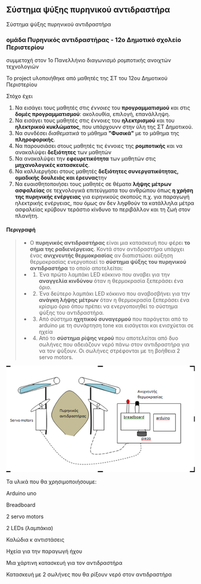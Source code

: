 ## Σύστημα ψύξης πυρηνικού αντιδραστήρα
Σύστημα ψύξης πυρηνικού αντιδραστήρα
### ομάδα Πυρηνικός αντιδραστήρας - 12ο Δημοτικό σχολείο Περιστερίου
 συμμετοχή στον 1ο Πανελλήνιο διαγωνισμό ρομποτικής ανοιχτών τεχνολογιών   
 
 Το project υλοποιήθηκε από μαθητές της ΣΤ του 12ου Δημοτικού Περιστερίου
 
 Στόχο έχει
 1. Να εισάγει τους μαθητές στις *έννοιες* του **προγραμματισμού** και στις **δομές προγραμματισμού**: ακολουθία, επιλογή, επανάλληψη.
 2. Να εισάγει τους μαθητές στις έννοιες του **ηλεκτρισμού** και του **ηλεκτρικού κυκλώματος**, που υπάρχουνν στην ύλη της ΣΤ Δημοτικού.
 3. Να συνδέσει *διαθεματικά* το μάθημα **"Φυσικά"** με το μάθημα της **πληροφορικής**.
 4. Να παρουσιάσει στους μαθητές τις έννοιες της **ρομποτικής** και να ανακαλύψει **δεξιότητες** των μαθητών
 5. Να ανακαλύψει την **εφευρετικότητα** των μαθητών στις **μηχανολογικές κατασκευές**.
 6. Να καλλιεργήσει στους μαθητές **δεξιότητες συνεργατικότητας, ομαδικής δουλειάς και έρευνας**την
 7. Να ευαισθητοποιήσει τους μαθητές σε θέματα **λήψης μέτρων ασφαλείας** σε τεχνολογικά επιτεύγματα του ανθρώπου όπως **η χρήση της πυρηνικής ενέργειας** για ειρηνικούς σκοπούς π.χ. για παραγωγή ηλεκτρικής ενέργειας, που όμως αν δεν ληφθούν τα κατάλληλα μέτρα ασφαλείας κρύβουν τεράστιο κίνδυνο το περιβάλλον και τη ζωή στον πλανήτη.
 
#### Περιγραφή
 >- Ο **πυρηνικός αντιδραστήρας** είναι μια κατασκευή που φέρει **το σήμα της ραδιενέργειας**. Κοντά στον αντιδραστήρα υπάρχει ένας **ανιχνευτής θερμοκρασίας** αν διαπιστώσει αύξηση θερμοκρασίας ενεργοποιεί το **σύστημα ψύξης του πυρηνικού αντιδραστήρα** το οποίο αποτελείται:
  > - 1.	Ένα πρώτο λαμπάκι LED κόκκινο που αναβει για την **αναγγελία κινδύνου** όταν η θερμοκρασία ξεπεράσει ένα όριο.
  > - 2.	Ένα δεύτερο λαμπάκι LED κόκκινο που αναβοσβήνει για την **ανάγκη λήψης μέτρων** όταν η θερμοκρασία ξεπεράσει ένα κρίσιμο όριο όπου πρέπει να ενεργοποιηθεί το σύστημα ψύξης του αντιδραστήρα.
  > - 3.  Aπό σύστημα **ηχητικού συναγερμού** που παράγεται από το arduino με τη συνάρτηση tone και εισάγεται και ενισχύεται σε ηχεία 
  > - 4.	Από το **σύστημα ρίψης νερού** που αποτελείται από δυο σωλήνες που αδειάζουν νερό πάνω στον αντιδραστήρα για να τον ψύξουν. Οι σωλήνες στρέφονται με τη βοήθεια 2 servo motors. 

![μοντέλο του πυραύλου](/assets/images/adidrastiras.png)

Τα υλικά που θα χρησιμοποιήσουμε:

Arduino uno

Breadboard

2 servo motors

2  LEDs (λαμπάκια)

Καλώδια κ αντιστάσεις

Ηχεία για την παραγωγή ήχου

Μια χάρτινη κατασκευή για τον αντιδραστήρα

Κατασκευή με 2 σωλήνες που θα ρίξουν νερό στον αντιδραστήρα

